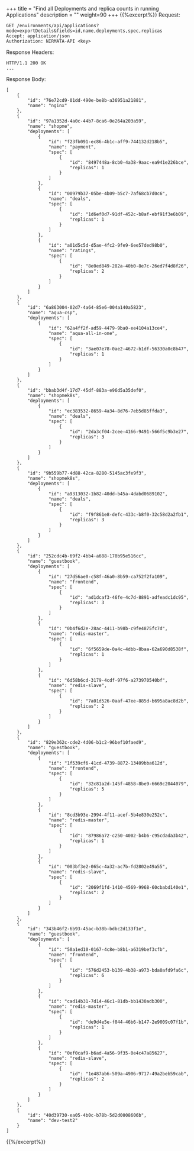 +++
title = "Find all Deployments and replica counts in running Applications"
description = ""
weight=90
+++
{{%excerpt%}}
Request:

    GET /environments/api/applications?mode=exportDetails&fields=id,name,deployments,spec,replicas
    Accept: application/json
    Authorization: NIRMATA-API <key>

Response Headers:

    HTTP/1.1 200 OK
    ...

Response Body:

    [
        {
            "id": "76e72cd9-01dd-490e-be8b-a36951a21881",
            "name": "nginx"
        },
        {
            "id": "97a1352d-4a0c-44b7-8ca6-0e264a203a59",
            "name": "shopme",
            "deployments": [
                {
                    "id": "f23fb091-ec86-4b1c-aff9-744132d218b5",
                    "name": "payment",
                    "spec": [
                        {
                            "id": "8497448a-8cb0-4a38-9aac-ea941e226bce",
                            "replicas": 1
                        }
                    ]
                },
                {
                    "id": "00979b37-05be-4b09-b5c7-7af68cb7d0c6",
                    "name": "deals",
                    "spec": [
                        {
                            "id": "1d6ef0d7-91df-452c-b8af-ebf91f3e6b09",
                            "replicas": 1
                        }
                    ]
                },
                {
                    "id": "a01d5c5d-d5ae-4fc2-9fe9-6ee57ded98b0",
                    "name": "ratings",
                    "spec": [
                        {
                            "id": "8e0ed849-282a-40b0-8e7c-26ed7f4d8f26",
                            "replicas": 2
                        }
                    ]
                }
            ]
        },
        {
            "id": "6a863004-02d7-4a64-85e6-004a140a5823",
            "name": "aqua-csp",
            "deployments": [
                {
                    "id": "62a4ff2f-ad59-4479-9ba0-ee4104a13ce4",
                    "name": "aqua-all-in-one",
                    "spec": [
                        {
                            "id": "3ae07e78-0ae2-4672-b1df-56330a0c8b47",
                            "replicas": 1
                        }
                    ]
                }
            ]
        },
        {
            "id": "bbab3d4f-17d7-45df-883a-e96d5a35def0",
            "name": "shopmek8s",
            "deployments": [
                {
                    "id": "ec383532-8659-4a34-8d76-7eb5d85ffda3",
                    "name": "deals",
                    "spec": [
                        {
                            "id": "2da3cf04-2cee-4166-9491-566f5c9b3e27",
                            "replicas": 3
                        }
                    ]
                }
            ]
        },
        {
            "id": "9b559b77-4d88-42ca-8280-5145ac3fe9f3",
            "name": "shopmek8s",
            "deployments": [
                {
                    "id": "a9313032-1b82-40dd-b45a-4dabd0689102",
                    "name": "deals",
                    "spec": [
                        {
                            "id": "f9f861e8-defc-433c-b8f0-32c58d2a2fb1",
                            "replicas": 3
                        }
                    ]
                }
            ]
        },
        {
            "id": "252cdc4b-69f2-4bb4-a688-170b95e516cc",
            "name": "guestbook",
            "deployments": [
                {
                    "id": "27d56ae0-c58f-46a0-8b59-ca752f2fa109",
                    "name": "frontend",
                    "spec": [
                        {
                            "id": "ad1dcaf3-46fe-4c7d-8891-adfeadc1dc95",
                            "replicas": 3
                        }
                    ]
                },
                {
                    "id": "0b4f6d2e-28ac-4411-b98b-c9fe4875fc7d",
                    "name": "redis-master",
                    "spec": [
                        {
                            "id": "6f5659de-0a4c-4dbb-8baa-62a690d8538f",
                            "replicas": 1
                        }
                    ]
                },
                {
                    "id": "6d58b6cd-3179-4cdf-97f6-a273970540bf",
                    "name": "redis-slave",
                    "spec": [
                        {
                            "id": "7a01d526-0aaf-47ee-885d-b695a8ac8d2b",
                            "replicas": 2
                        }
                    ]
                }
            ]
        },
        {
            "id": "829e362c-cde2-4d06-b1c2-96bef10faed9",
            "name": "guestbook",
            "deployments": [
                {
                    "id": "1f539cf6-41cd-4739-8872-13409bba612d",
                    "name": "frontend",
                    "spec": [
                        {
                            "id": "32c81a2d-145f-4858-8be9-6669c2044079",
                            "replicas": 5
                        }
                    ]
                },
                {
                    "id": "8cd3b93e-2994-4f11-acef-5b4e830e252c",
                    "name": "redis-master",
                    "spec": [
                        {
                            "id": "87986a72-c250-4002-b4b6-c95cdada3b42",
                            "replicas": 1
                        }
                    ]
                },
                {
                    "id": "003bf3e2-065c-4a32-ac7b-fd2802e49a55",
                    "name": "redis-slave",
                    "spec": [
                        {
                            "id": "2069f1fd-1410-4569-9968-60cbabd140e1",
                            "replicas": 2
                        }
                    ]
                }
            ]
        },
        {
            "id": "343b46f2-6b93-45ac-b38b-bdbc2d133f1e",
            "name": "guestbook",
            "deployments": [
                {
                    "id": "50a1ed10-0167-4c8e-b8b1-a6319bef3cfb",
                    "name": "frontend",
                    "spec": [
                        {
                            "id": "576d2453-b139-4b38-a973-bda0afd9fa6c",
                            "replicas": 6
                        }
                    ]
                },
                {
                    "id": "cad14b31-7d14-46c1-81db-bb1430adb300",
                    "name": "redis-master",
                    "spec": [
                        {
                            "id": "de9d4e5e-f044-46b6-b147-2e9009c07f1b",
                            "replicas": 1
                        }
                    ]
                },
                {
                    "id": "0ef0caf9-b6ad-4a56-9f35-0e4c47a85627",
                    "name": "redis-slave",
                    "spec": [
                        {
                            "id": "1e487ab6-509a-4906-9717-49a2beb59cab",
                            "replicas": 2
                        }
                    ]
                }
            ]
        },
        {
            "id": "40d39730-ea05-4b0c-b78b-5d2d0008606b",
            "name": "dev-test2"
        }
    ]

{{%/excerpt%}}
